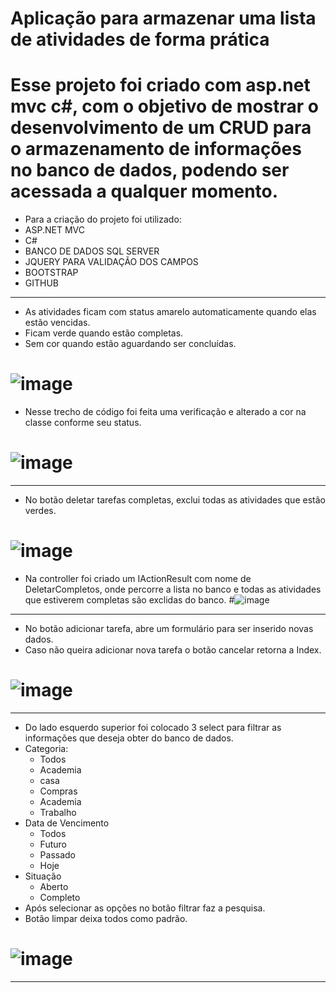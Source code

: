 # Aplicação para armazenar uma lista de atividades de forma prática

# Esse projeto foi criado com asp.net mvc c#, com o objetivo de mostrar o desenvolvimento de um CRUD para o armazenamento de informações no banco de dados, podendo ser acessada a qualquer momento.

* Para a criação do projeto foi utilizado:
* ASP.NET MVC
* C#
* BANCO DE DADOS SQL SERVER
* JQUERY PARA VALIDAÇÃO DOS CAMPOS
* BOOTSTRAP
* GITHUB
-------------------------------------------
* As atividades ficam com status amarelo automaticamente quando elas estão vencidas.
* Ficam verde quando estão completas.
* Sem cor quando estão aguardando ser concluídas.
# ![image](https://github.com/luizmarcelolm/Lista-de-tarefas-Asp.net-MVC/assets/109484017/e3e4bdfe-31ac-4941-8224-d3b974b1b4d8)

* Nesse trecho de código foi feita uma verificação e alterado a cor na classe conforme seu status.
# ![image](https://github.com/luizmarcelolm/Lista-de-tarefas-Asp.net-MVC/assets/109484017/efa12ade-252e-4ac6-9de4-648f33272c1e)
-------------------------------------------
* No botão deletar tarefas completas, exclui todas as atividades que estão verdes.
# ![image](https://github.com/luizmarcelolm/Lista-de-tarefas-Asp.net-MVC/assets/109484017/27c2e4f3-e3b0-43fd-874f-aed227f58f8b)

* Na controller foi criado um IActionResult com nome de DeletarCompletos, onde percorre a lista no banco e todas as atividades que estiverem completas são exclidas do banco.
#![image](https://github.com/luizmarcelolm/Lista-de-tarefas-Asp.net-MVC/assets/109484017/92de9027-c726-49b4-8d82-33759a5d7418)
--------------------------------------------

* No botão adicionar tarefa, abre um formulário para ser inserido novas dados.
* Caso não queira adicionar nova tarefa o botão cancelar retorna a Index. 
# ![image](https://github.com/luizmarcelolm/Lista-de-tarefas-Asp.net-MVC/assets/109484017/02b6024d-004e-4328-bc26-fa6ab5ac4612)
--------------------------------------------

* Do lado esquerdo superior foi colocado 3 select para filtrar as informações que deseja obter do banco de dados.
* Categoria:
    - Todos
    - Academia
    - casa
    - Compras
    - Academia
    - Trabalho
* Data de Vencimento
    - Todos
    - Futuro
    - Passado
    - Hoje
* Situação
    - Aberto
    - Completo
* Após selecionar as opções no botão filtrar faz a pesquisa.
* Botão limpar deixa todos como padrão.
# ![image](https://github.com/luizmarcelolm/Lista-de-tarefas-Asp.net-MVC/assets/109484017/26670082-c204-4a23-9db7-ca1f967c5b4b)
----------------------------------------------





 

